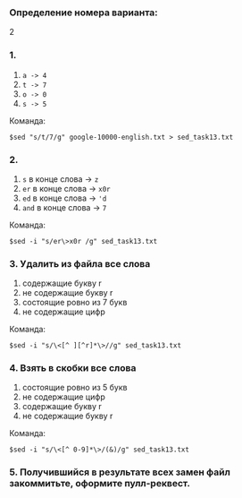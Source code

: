 ### Определение номера варианта:

2

### 1.
1) `a -> 4`
2) `t -> 7`
3) `o -> 0`
4) `s -> 5`

Команда:

```
$sed "s/t/7/g" google-10000-english.txt > sed_task13.txt
```

### 2.
1) `s` в конце слова -> `z`
2) `er` в конце слова -> `x0r`
3) `ed` в конце слова -> `'d`
4) `and` в конце слова -> `7`

Команда:

```
$sed -i "s/er\>x0r /g" sed_task13.txt
```

### 3. Удалить из файла все слова
1) содержащие букву r
2) не содержащие букву r
3) состоящие ровно из 7 букв
4) не содержащие цифр

Команда:

```
$sed -i "s/\<[^ ][^r]*\>//g" sed_task13.txt
```

### 4. Взять в скобки все слова
1) состоящие ровно из 5 букв
2) не содержащие цифр
3) содержащие букву r
4) не содержащие букву r

Команда:

```
$sed -i "s/\<[^ 0-9]*\>/(&)/g" sed_task13.txt
```

### 5. Получившийся в результате всех замен файл закоммитьте, оформите пулл-реквест.
